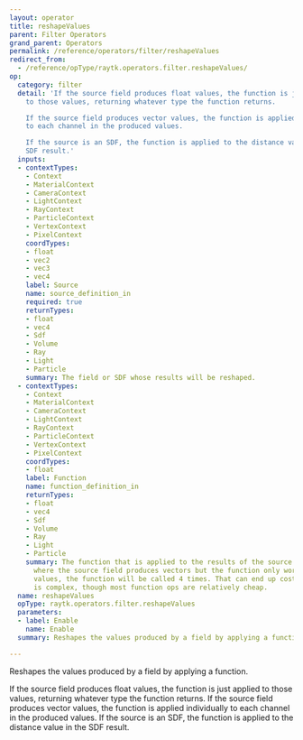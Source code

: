 ```yaml
---
layout: operator
title: reshapeValues
parent: Filter Operators
grand_parent: Operators
permalink: /reference/operators/filter/reshapeValues
redirect_from:
  - /reference/opType/raytk.operators.filter.reshapeValues/
op:
  category: filter
  detail: 'If the source field produces float values, the function is just applied
    to those values, returning whatever type the function returns.

    If the source field produces vector values, the function is applied individually
    to each channel in the produced values.

    If the source is an SDF, the function is applied to the distance value in the
    SDF result.'
  inputs:
  - contextTypes:
    - Context
    - MaterialContext
    - CameraContext
    - LightContext
    - RayContext
    - ParticleContext
    - VertexContext
    - PixelContext
    coordTypes:
    - float
    - vec2
    - vec3
    - vec4
    label: Source
    name: source_definition_in
    required: true
    returnTypes:
    - float
    - vec4
    - Sdf
    - Volume
    - Ray
    - Light
    - Particle
    summary: The field or SDF whose results will be reshaped.
  - contextTypes:
    - Context
    - MaterialContext
    - CameraContext
    - LightContext
    - RayContext
    - ParticleContext
    - VertexContext
    - PixelContext
    coordTypes:
    - float
    label: Function
    name: function_definition_in
    returnTypes:
    - float
    - vec4
    - Sdf
    - Volume
    - Ray
    - Light
    - Particle
    summary: The function that is applied to the results of the source field. In cases
      where the source field produces vectors but the function only works of single
      values, the function will be called 4 times. That can end up costly if the function
      is complex, though most function ops are relatively cheap.
  name: reshapeValues
  opType: raytk.operators.filter.reshapeValues
  parameters:
  - label: Enable
    name: Enable
  summary: Reshapes the values produced by a field by applying a function.

---
```



Reshapes the values produced by a field by applying a function.

If the source field produces float values, the function is just applied to those values, returning whatever type the function returns.
If the source field produces vector values, the function is applied individually to each channel in the produced values.
If the source is an SDF, the function is applied to the distance value in the SDF result.